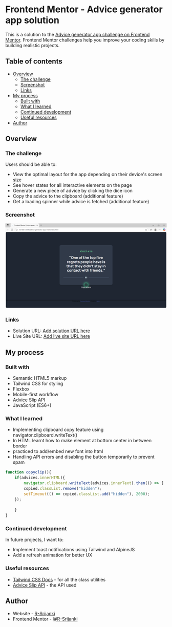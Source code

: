 # Frontend Mentor - Advice generator app solution

This is a solution to the [Advice generator app challenge on Frontend Mentor](https://www.frontendmentor.io/challenges/advice-generator-app-QdUG-13db). Frontend Mentor challenges help you improve your coding skills by building realistic projects.

## Table of contents

- [Overview](#overview)
  - [The challenge](#the-challenge)
  - [Screenshot](#screenshot)
  - [Links](#links)
- [My process](#my-process)
  - [Built with](#built-with)
  - [What I learned](#what-i-learned)
  - [Continued development](#continued-development)
  - [Useful resources](#useful-resources)
- [Author](#author)

## Overview

### The challenge

Users should be able to:

- View the optimal layout for the app depending on their device's screen size
- See hover states for all interactive elements on the page
- Generate a new piece of advice by clicking the dice icon
- Copy the advice to the clipboard (additional feature)
- Get a loading spinner while advice is fetched (additional feature)

### Screenshot

![Screenshot of page](/advice-generator-app-main/images/Screenshot%202025-08-04%20172713.png)

### Links

- Solution URL: [Add solution URL here](https://your-solution-url.com)
- Live Site URL: [Add live site URL here](https://your-live-site-url.com)

## My process

### Built with

- Semantic HTML5 markup
- Tailwind CSS for styling
- Flexbox
- Mobile-first workflow
- Advice Slip API 
- JavaScript (ES6+)


### What I learned

- Implementing clipboard copy feature using navigator.clipboard.writeText()
- In HTML learnt how to make element at bottom center in between border
- practiced to add/embed new font into html
- Handling API errors and disabling the button temporarily to prevent spam


```js
function copyclip(){
    if(advices.innerHTML){
        navigator.clipboard.writeText(advices.innerText).then(() => {
        copied.classList.remove("hidden");
        setTimeout(() => copied.classList.add("hidden"), 2000);
    });

    }
}
```

### Continued development

In future projects, I want to:
- Implement toast notifications using Tailwind and AlpineJS
- Add a refresh animation for better UX


### Useful resources

- [Tailwind CSS Docs](https://tailwindcss.com/docs/installation/using-vite) - for all the class utilities
- [Advice Slip API](https://api.adviceslip.com/) - the API used


## Author

- Website - [R-Srijanki](https://r-srijanki.github.io/Advice/)
- Frontend Mentor - [@R-Srijanki](https://www.frontendmentor.io/profile/R-Srijanki)

